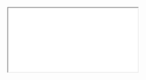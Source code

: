 <div class="frame-viewport">
  <iframe src="/GeoViasOS/embeds/graficos/grafico4.html"></iframe>
</div>